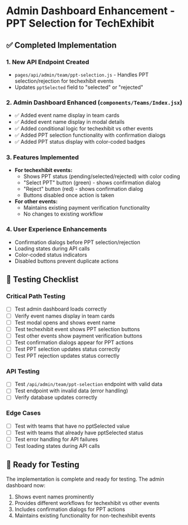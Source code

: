 # Admin Dashboard Enhancement - PPT Selection for TechExhibit

## ✅ Completed Implementation

### 1. **New API Endpoint Created**
- `pages/api/admin/team/ppt-selection.js` - Handles PPT selection/rejection for techexhibit events
- Updates `pptSelected` field to "selected" or "rejected"

### 2. **Admin Dashboard Enhanced** (`components/Teams/Index.jsx`)
- ✅ Added event name display in team cards
- ✅ Added event name display in modal details
- ✅ Added conditional logic for techexhibit vs other events
- ✅ Added PPT selection functionality with confirmation dialogs
- ✅ Added PPT status display with color-coded badges

### 3. **Features Implemented**
- **For techexhibit events:**
  - Shows PPT status (pending/selected/rejected) with color coding
  - "Select PPT" button (green) - shows confirmation dialog
  - "Reject" button (red) - shows confirmation dialog
  - Buttons disabled once action is taken
- **For other events:**
  - Maintains existing payment verification functionality
  - No changes to existing workflow

### 4. **User Experience Enhancements**
- Confirmation dialogs before PPT selection/rejection
- Loading states during API calls
- Color-coded status indicators
- Disabled buttons prevent duplicate actions

## 🧪 Testing Checklist

### Critical Path Testing
- [ ] Test admin dashboard loads correctly
- [ ] Verify event names display in team cards
- [ ] Test modal opens and shows event name
- [ ] Test techexhibit event shows PPT selection buttons
- [ ] Test other events show payment verification buttons
- [ ] Test confirmation dialogs appear for PPT actions
- [ ] Test PPT selection updates status correctly
- [ ] Test PPT rejection updates status correctly

### API Testing
- [ ] Test `/api/admin/team/ppt-selection` endpoint with valid data
- [ ] Test endpoint with invalid data (error handling)
- [ ] Verify database updates correctly

### Edge Cases
- [ ] Test with teams that have no pptSelected value
- [ ] Test with teams that already have pptSelected status
- [ ] Test error handling for API failures
- [ ] Test loading states during API calls

## 🚀 Ready for Testing

The implementation is complete and ready for testing. The admin dashboard now:
1. Shows event names prominently
2. Provides different workflows for techexhibit vs other events
3. Includes confirmation dialogs for PPT actions
4. Maintains existing functionality for non-techexhibit events
